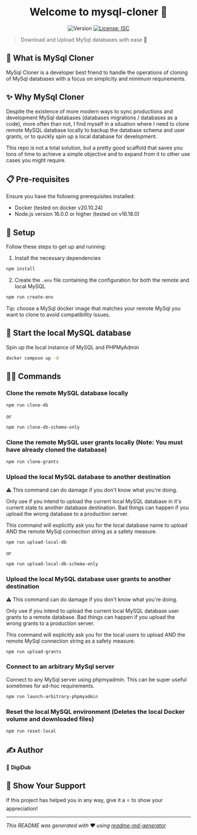 <h1 align="center">Welcome to mysql-cloner 👋</h1>
<p align="center">
  <img alt="Version" src="https://img.shields.io/badge/version-1.0.0-blue.svg?cacheSeconds=2592000" />
  <a href="#" target="_blank">
    <img alt="License: ISC" src="https://img.shields.io/badge/License-ISC-yellow.svg" />
  </a>
</p>

> Download and Upload MySql databases with ease 🚀

## 🌟 What is MySql Cloner
MySql Cloner is a developer best friend to handle the operations of cloning of MySql databases with a focus on simplicity and minimum requirements. 

## ✨ Why MySql Cloner
Despite the existence of more modern ways to sync productions and development MySql databases (databases migrations / databases as a code), more often than not, I find myself in a situation where I need to clone remote MySQL database locally to backup the database schema and user grants, or to quickly spin up a local database for development.

This repo is not a total solution, but a pretty good scaffold that saves you tons of time to achieve a simple objective and to expand from it to other use cases you might require.

## 📋 Pre-requisites
Ensure you have the following prerequisites installed:

- Docker (tested on docker v20.10.24)
- Node.js version 16.0.0 or higher (tested on v16.18.0)

## 🛞 Setup
Follow these steps to get up and running:

1. Install the necessary dependencies
```sh
npm install
```

2. Create the `.env` file containing the configuration for both the remote and local MySQL
```sh
npm run create-env
```
Tip: choose a MySql docker image that matches your remote MySql you want to clone to avoid compatibility issues.

## 🚕 Start the local MySQL database
Spin up the local instance of MySQL and PHPMyAdmin
```sh
docker compose up -d
```

## 🥷🏻 Commands
### Clone the remote MySQL database locally
```sh
npm run clone-db
```
or
```sh
npm run clone-db-schema-only
```

### Clone the remote MySQL user grants locally (Note: You must have already cloned the database)
```sh
npm run clone-grants
```

### Upload the local MySQL database to another destination
⚠️ This command can do damage if you don't know what you're doing.

Only use if you intend to upload the current local MySQL database in it's current state to another database destination.  Bad things can happen if you upload the wrong database to a production server.

This command will explicitly ask you for the local database name to upload AND the remote MySql connection string as a safety measure.

```sh
npm run upload-local-db
```
or
```sh
npm run upload-local-db-schema-only
```

### Upload the local MySQL database user grants to another destination
⚠️ This command can do damage if you don't know what you're doing.

Only use if you intend to upload the current local MySQL database user grants to a remote database.  Bad things can happen if you upload the wrong grants to a production server.

This command will explicitly ask you for the local users to upload AND the remote MySql connection string as a safety measure.

```sh
npm run upload-grants
```
### Connect to an arbitrary MySql server
Connect to any MySql server using phpmyadmin.  This can be super useful sometimes for ad-hoc requirements.
```sh
npm run launch-arbitrary-phpmyadmin
```

### Reset the local MySQL environment (Deletes the local Docker volume and downloaded files)
```sh
npm run reset-local
```

## ✍️ Author
👤 **DigiDub**

## 🌟 Show Your Support
If this project has helped you in any way, give it a ⭐️ to show your appreciation!

***
_This README was generated with ❤️ using [readme-md-generator](https://github.com/kefranabg/readme-md-generator)_